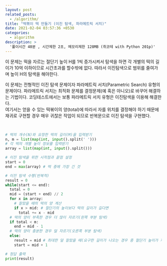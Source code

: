 ```yaml
---
layout: post
related_posts:
  - /algorithm/
title: "떡볶이 떡 만들기 (이진 탐색, 파라메트릭 서치)"
date: 2021-02-04 03:57:36 +0530
categories:
  - algorithm
description: >
  '풀이시간 40분 , 시간제한 2초, 메모리제한 128MB (취코테 with Python 201p)'
---
```


이 문제는 떡을 자르는 절단기 높이 H를 1씩 증가시켜서 탐색을 하면 각 개별의 떡의 길이가 10억 이하이므로 시간초과를 할수밖에 없다. 따라서 이진탐색으로 범위를 줄여가며 높이 H의 탐색을 해야한다.<br>

이 문제는 전형적인 이진 탐색 문제이자 파라메트릭 서치(Parametric Search) 유형의 문제이다. 파라메트릭 서치는 최적화 문제를 결정문제(예 혹은 아니오)로 바꾸어 해결하는 기법이다. 코딩테스트에서는 보통 파라메트릭 서치 유형은 이진탐색을 이용해 해결한다.<br>
여기서는 얻을 수 있는 떡볶이의 양(total)에 따라서 자를 위치를 결정해야 하기 때문에 재귀로 구현할 경우 매우 귀찮은 작업이 되므로 반복문으로 이진 탐색을 구현했다.<br><br>

```python

# 떡의 개수(N)와 요청한 떡의 길이(M)을 입력받기
n, m = list(map(int, input().split(' ')))
# 각 떡의 개별 높이 정보를 입력받기
array = list(map(int, input().split()))

# 이진 탐색을 위한 시작점과 끝점 설정
start = 0
end = max(array) # 떡 중에 가장 긴 것

# 이진 탐색 수행(반복적)
result = 0
while(start <= end):
  total = 0
  mid = (start + end) // 2
  for x in array:
    # 잘랐을 때의 떡의 양 계산
    if x > mid: # 절단기의 높이보다 떡의 길이가 길다면
      total += x - mid
  # 떡의 양이 부족한 경우 더 많이 자르기(왼쪽 부분 탐색)
  if total < m:
    end = mid - 1
  # 떡의 양이 충분한 경우 덜 자르기(오른쪽 부분 탐색)
  else:
    result = mid # 최대한 덜 잘랐을 때(요구한 길이가 나오는 경우 중 절단기 높이가 제일 높을때)가 정답이므로, 여기에서 result에 기록
    start = mid + 1

# 정답 출력
print(result)
```
